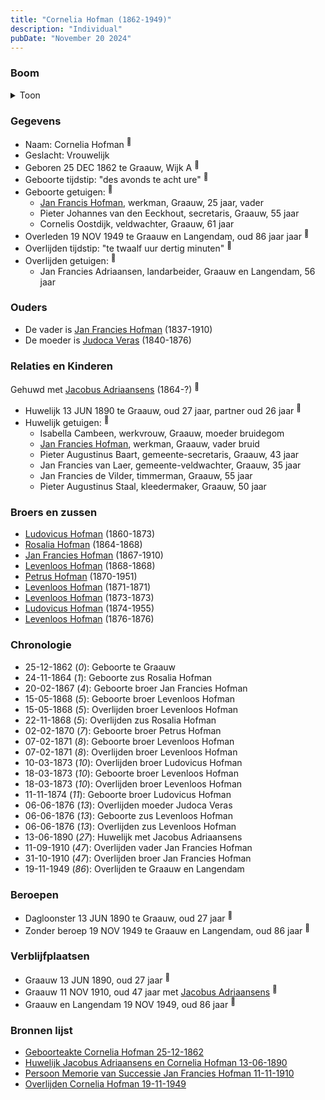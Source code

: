 ```yaml
---
title: "Cornelia Hofman (1862-1949)"
description: "Individual"
pubDate: "November 20 2024"
---
```


### Boom
<details><summary>Toon</summary>

![test](https://www.plantuml.com/plantuml/svg/ZPDRJ-Cm48NV_Ij6yB1FIBdsfgf0Iy9kjMAH5dYj9l7GMdNiodPKLQZ_7OU652s8xPEZyHdxypcJA-lGkBgIpAw5sg312WeirqkZQyLdMce3pg2oVekKOol12KfXIac7RwesRWSLLGKPUoXPHuQqsss8VJYrb6Wjl300c6h3oJoiHBbMPEruNA5Gamd4RC_O3xX_kygoGyVP71Na7g4KPE6dVgvGdG5Q-1K4GPm2d6TndkPJV_JBio39zp0U5LZi5eLsJj9e0k40vjTtVedxS6iGw-q7gLtNKYvGyKLfjBM5zaXDJmX_iti8Xs7mthFlY6gkIuGdCcYFA7sFaa-pE8k_HKc2anbwC7ziiFkzJmZZqPOu5shfPL40UJRrkbxuHfDxcZ26SocMAxSZAVNM4-rPQzZ5HQjWBVQnq7RwWj-AaeIzNpVJHf4K-8__NW9TUlz_V9J2JJPhGAFJSnZ2tPydloJ3jWT8mMzKIr8SgsPYkZafTL5RkEP6e9zOKbquKNhYdFIIay4kuVBhEBo1XzY6GHV78FqoZiQ_rlr1obhGOu5T-JVwV_CL)
</details>

### Gegevens
- Naam: Cornelia Hofman <sup><a href="../s00410/" style="text-decoration:none" title="Geboorteakte Cornelia Hofman 25-12-1862">:link:</a></sup>
- Geslacht: Vrouwelijk
- Geboren 25 DEC 1862 te Graauw, Wijk A <sup><a href="../s00410/" style="text-decoration:none" title="Geboorteakte Cornelia Hofman 25-12-1862">:link:</a></sup>
- Geboorte tijdstip: "des avonds te acht ure" <sup><a href="../s00410/" style="text-decoration:none" title="Geboorteakte Cornelia Hofman 25-12-1862">:link:</a></sup>
- Geboorte getuigen: <sup><a href="../s00410/" style="text-decoration:none" title="Geboorteakte Cornelia Hofman 25-12-1862">:link:</a></sup>
  - [Jan Francis Hofman](../i00035/), werkman, Graauw, 25 jaar, vader
  - Pieter Johannes van den Eeckhout, secretaris, Graauw, 55 jaar
  - Cornelis Oostdijk, veldwachter, Graauw, 61 jaar
- Overleden 19 NOV 1949 te Graauw en Langendam, oud 86 jaar jaar <sup><a href="../s00431/" style="text-decoration:none" title="Overlijden Cornelia Hofman 19-11-1949">:link:</a></sup>
- Overlijden tijdstip: "te twaalf uur dertig minuten" <sup><a href="../s00431/" style="text-decoration:none" title="Overlijden Cornelia Hofman 19-11-1949">:link:</a></sup>
- Overlijden getuigen: <sup><a href="../s00431/" style="text-decoration:none" title="Overlijden Cornelia Hofman 19-11-1949">:link:</a></sup>
  - Jan Francies Adriaansen, landarbeider, Graauw en Langendam, 56 jaar

### Ouders
- De vader is [Jan Francies Hofman](../i00035/) (1837-1910)
- De moeder is [Judoca Veras](../i00037/) (1840-1876)

### Relaties en Kinderen

Gehuwd met [Jacobus Adriaansens](../i00255/) (1864-?) <sup><a href="../s00424/" style="text-decoration:none" title="Huwelijk Jacobus Adriaansens en Cornelia Hofman 13-06-1890">:link:</a></sup>
- Huwelijk 13 JUN 1890 te Graauw, oud 27 jaar, partner oud 26 jaar <sup><a href="../s00424/" style="text-decoration:none" title="Huwelijk Jacobus Adriaansens en Cornelia Hofman 13-06-1890">:link:</a></sup>
- Huwelijk getuigen:  <sup><a href="../s00424/" style="text-decoration:none" title="Huwelijk Jacobus Adriaansens en Cornelia Hofman 13-06-1890">:link:</a></sup>
  - Isabella Cambeen, werkvrouw, Graauw, moeder bruidegom
  - [Jan Francies Hofman](../i00035/), werkman, Graauw, vader bruid
  - Pieter Augustinus Baart, gemeente-secretaris, Graauw, 43 jaar
  - Jan Francies van Laer, gemeente-veldwachter, Graauw, 35 jaar
  - Jan Francies de Vilder, timmerman, Graauw, 55 jaar
  - Pieter Augustinus Staal, kleedermaker, Graauw, 50 jaar

### Broers en zussen
- [Ludovicus Hofman](../i00243/) (1860-1873)
- [Rosalia Hofman](../i00245/) (1864-1868)
- [Jan Francies Hofman](../i00246/) (1867-1910)
- [Levenloos Hofman](../i00247/) (1868-1868)
- [Petrus Hofman](../i00248/) (1870-1951)
- [Levenloos Hofman](../i00249/) (1871-1871)
- [Levenloos Hofman](../i00250/) (1873-1873)
- [Ludovicus Hofman](../i00251/) (1874-1955)
- [Levenloos Hofman](../i00252/) (1876-1876)

### Chronologie
- 25-12-1862 (<i>0</i>): Geboorte te Graauw
- 24-11-1864 (<i>1</i>): Geboorte zus Rosalia Hofman
- 20-02-1867 (<i>4</i>): Geboorte broer Jan Francies Hofman
- 15-05-1868 (<i>5</i>): Geboorte broer Levenloos Hofman
- 15-05-1868 (<i>5</i>): Overlijden broer Levenloos Hofman
- 22-11-1868 (<i>5</i>): Overlijden zus Rosalia Hofman
- 02-02-1870 (<i>7</i>): Geboorte broer Petrus Hofman
- 07-02-1871 (<i>8</i>): Geboorte broer Levenloos Hofman
- 07-02-1871 (<i>8</i>): Overlijden broer Levenloos Hofman
- 10-03-1873 (<i>10</i>): Overlijden broer Ludovicus Hofman
- 18-03-1873 (<i>10</i>): Geboorte broer Levenloos Hofman
- 18-03-1873 (<i>10</i>): Overlijden broer Levenloos Hofman
- 11-11-1874 (<i>11</i>): Geboorte broer Ludovicus Hofman
- 06-06-1876 (<i>13</i>): Overlijden moeder Judoca Veras
- 06-06-1876 (<i>13</i>): Geboorte zus Levenloos Hofman
- 06-06-1876 (<i>13</i>): Overlijden zus Levenloos Hofman
- 13-06-1890 (<i>27</i>): Huwelijk met Jacobus Adriaansens
- 11-09-1910 (<i>47</i>): Overlijden vader Jan Francies Hofman
- 31-10-1910 (<i>47</i>): Overlijden broer Jan Francies Hofman
- 19-11-1949 (<i>86</i>): Overlijden te Graauw en Langendam

### Beroepen
- Dagloonster 13 JUN 1890 te Graauw, oud 27 jaar <sup><a href="../s00424/" style="text-decoration:none" title="Huwelijk Jacobus Adriaansens en Cornelia Hofman 13-06-1890">:link:</a></sup>
- Zonder beroep 19 NOV 1949 te Graauw en Langendam, oud 86 jaar <sup><a href="../s00431/" style="text-decoration:none" title="Overlijden Cornelia Hofman 19-11-1949">:link:</a></sup>

### Verblijfplaatsen
- Graauw  13 JUN 1890, oud 27 jaar  <sup><a href="../s00424/" style="text-decoration:none" title="Huwelijk Jacobus Adriaansens en Cornelia Hofman 13-06-1890">:link:</a></sup>
- Graauw  11 NOV 1910, oud 47 jaar met [Jacobus Adriaansens](../i00255/) <sup><a href="../s00429/" style="text-decoration:none" title="Persoon Memorie van Successie Jan Francies Hofman 11-11-1910">:link:</a></sup>
- Graauw en Langendam  19 NOV 1949, oud 86 jaar  <sup><a href="../s00431/" style="text-decoration:none" title="Overlijden Cornelia Hofman 19-11-1949">:link:</a></sup>

### Bronnen lijst
- [Geboorteakte Cornelia Hofman 25-12-1862](../s00410/)
- [Huwelijk Jacobus Adriaansens en Cornelia Hofman 13-06-1890](../s00424/)
- [Persoon Memorie van Successie Jan Francies Hofman 11-11-1910](../s00429/)
- [Overlijden Cornelia Hofman 19-11-1949](../s00431/)